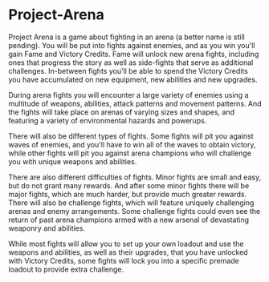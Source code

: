 # Project-Arena
Project Arena is a game about fighting in an arena (a better name is still pending). You will be put into fights against enemies, and as you win you'll gain Fame and Victory Credits. Fame will unlock new arena fights, including ones that progress the story as well as side-fights that serve as additional challenges. In-between fights you'll be able to spend the Victory Credits you have accumulated on new equipment, new abilities and new upgrades.

During arena fights you will encounter a large variety of enemies using a multitude of weapons, abilities, attack patterns and movement patterns. And the fights will take place on arenas of varying sizes and shapes, and featuring a variety of environmental hazards and powerups.

There will also be different types of fights. Some fights will pit you against waves of enemies, and you'll have to win all of the waves to obtain victory, while other fights will pit you against arena champions who will challenge you with unique weapons and abilities.

There are also different difficulties of fights. Minor fights are small and easy, but do not grant many rewards. And after some minor fights there will be major fights, which are much harder, but provide much greater rewards. There will also be challenge fights, which will feature uniquely challenging arenas and enemy arrangements. Some challenge fights could even see the return of past arena champions armed with a new arsenal of devastating weaponry and abilities.

While most fights will allow you to set up your own loadout and use the weapons and abilities, as well as their upgrades, that you have unlocked with Victory Credits, some fights will lock you into a specific premade loadout to provide extra challenge.
